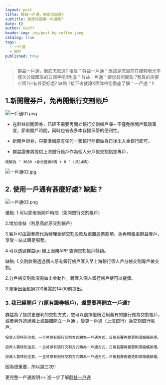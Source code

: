 ```yaml
---
layout: post
title: 群益一戶通，倒底怎麼通?
subtitle: 我應該要開一戶通嗎?
date: {}
author: Geoff
header-img: img/post-bg-coffee.jpeg
catalog: true
tags:
  - 一戶通
  - 開戶
published: true
---
```


> 群益一戶通，倒底怎麼通? 相信 “ 群益一戶通 ” 應該是您目前在媒體曝光率僅次於韓國瑜的五個字吧!!倒底 “ 群益一戶通 “ 跟您有何關聯 ?我真的需要它嗎?它有甚麼好處? 缺點 ?接下來就讓X團隊帶您徹底了解 “ 一戶通 “    !!


## 1.新開證券戶，免再開銀行交割帳戶

![一戶通01.png]({{site.baseurl}}/media/一戶通01.png)

- 在群益新開證券，已經不需要再開立銀行交割帳戶囉~   不僅免除開戶繁瑣事宜，節省開戶時間，同時也省去多本存摺保管的便利性。  

- 新開戶證券，只要準備原有任何一家銀行存摺做為日後出入金銀行即可。

- 群益證券將提供上海銀行帳戶作為個人分戶帳交割指定專戶，

`帳號為 " 3680 +身分證後9碼 + 0 " (共14碼) ` 

![一戶通02.jpg]({{site.baseurl}}/media/一戶通02.jpg)

## 2.   使用一戶通有甚麼好處? 缺點 ?

![一戶通03.png]({{site.baseurl}}/media/一戶通03.png)

優點:
1.可以節省新開戶時間（免開銀行交割帳戶）

2.增加收益（利息高於原交割帳戶）

3.客戶可由證券商代為辦理全額交割股款及處置股票款項，免再轉帳至群益專戶，享受一站式購足服務。

4.可以透過群益go  線上服務APP    查詢交割帳戶餘額。

缺點:
1.交割款需透過個人原有銀行帳戶匯入至上海銀行個人戶分帳交割專戶做交割。

2.分戶帳交割款項需做出金動作，轉匯入個人銀行帳戶使可以提領。

3.單筆出金超過200萬需於14:00前提出。

### 3. 我已經開戶了(原有證券帳戶)，還需要再開立一戶通?

群益為了提供更便利的交割方式，您可以選擇繼續沿用舊有的銀行做為交割帳戶，或者另外透過線上或臨櫃開立一戶通 ，變更一戶通（上海銀行）為交割銀行帳戶。

`投資人需特別注意，一旦將原有銀行交割方式轉為一戶通方式，日後若要再變更則須臨櫃辦理。`

`投資人需特別注意，一旦將原有銀行交割方式轉為一戶通方式，日後若要再變更則須臨櫃辦理。`

`投資人需特別注意，一旦將原有銀行交割方式轉為一戶通方式，日後若要再變更則須臨櫃辦理。`

因為很重要，所以說三次!!




更完整一戶通說明>> 進一步了解[群益一戶通](http://www.capital.com.tw/event/group/20190328/default.asp)
